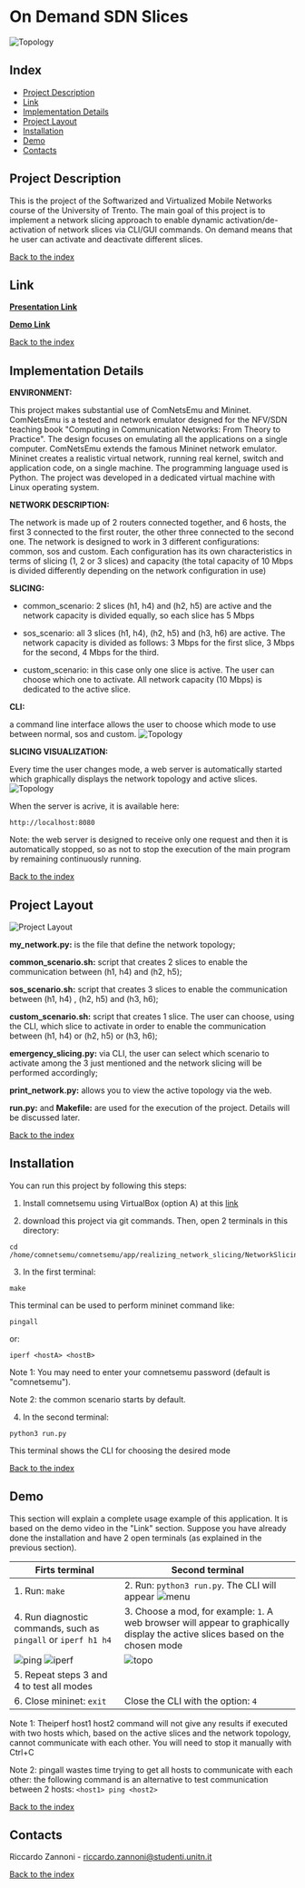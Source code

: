 # On Demand SDN Slices
![Topology](/images/topo2.png) 


## Index
- [Project Description](#Project-Description)
- [Link](#Link)
- [Implementation Details](#Implementation-Details)
- [Project Layout](#Project-Layout)
- [Installation](#Installation)
- [Demo](#Demo)
- [Contacts](#Contacts)

## Project Description

This is the project of the Softwarized and Virtualized Mobile Networks course of the University of Trento.
The main goal of this project is to implement a network slicing approach to enable dynamic activation/de-activation of network slices via CLI/GUI commands.
On demand means that he user can activate and deactivate different slices.

[Back to the index](#Index)


## Link

[**Presentation Link**](https://docs.google.com/presentation/d/1hqmH79rsrdqUngCE98Dunrr3GfWYEA-AQCRVIK0HSg8/edit#slide=id.g2d9d05aa730_0_121)

[**Demo Link**](https://drive.google.com/file/d/1sL0gRAAZAHa_UP8SXe797LwbBXhjpjua/view?usp=sharing) 

[Back to the index](#Index)

## Implementation Details
**ENVIRONMENT:**

This project makes substantial use of ComNetsEmu and Mininet. ComNetsEmu is a tested and network emulator designed for the NFV/SDN teaching book "Computing in Communication Networks: From Theory to Practice". The design focuses on emulating all the applications on a single computer. ComNetsEmu extends the famous Mininet network emulator. Mininet creates a realistic virtual network, running real kernel, switch and application code, on a single machine. The programming language used is Python. The project was developed in a dedicated virtual machine with Linux operating system.

**NETWORK DESCRIPTION:**

The network is made up of 2 routers connected together, and 6 hosts, the first 3 connected to the first router, the other three connected to the second one.
The network is designed to work in 3 different configurations: common, sos and custom. Each configuration has its own characteristics in terms of slicing (1, 2 or 3 slices) and capacity (the total capacity of 10 Mbps is divided differently depending on the network configuration in use)

**SLICING:**

- common_scenario: 2 slices (h1, h4) and (h2, h5) are active and the network capacity is divided equally, so each slice has 5 Mbps

- sos_scenario: all 3 slices (h1, h4), (h2, h5) and (h3, h6) are active.
The network capacity is divided as follows: 3 Mbps for the first slice, 3 Mbps for the second, 4 Mbps for the third.

- custom_scenario: in this case only one slice is active. The user can choose which one to activate. All network capacity (10 Mbps) is dedicated to the active slice.

**CLI:**

a command line interface allows the user to choose which mode to use between normal, sos and custom.
![Topology](/images/menu.png) 



**SLICING VISUALIZATION:**

Every time the user changes mode, a web server is automatically started which graphically displays the network topology and active slices.
![Topology](/images/server.png) 

When the server is acrive, it is available here:
```
http://localhost:8080
```

Note: the web server is designed to receive only one request and then it is automatically stopped, so as not to stop the execution of the main program by remaining continuously running.

[Back to the index](#Index)


## Project Layout
![Project Layout](/images/tree.png)


**my_network.py:** is the file that define the network topology;

**common_scenario.sh:** script that creates 2 slices to enable the communication between (h1, h4) and (h2, h5);

**sos_scenario.sh:** script that creates 3 slices to enable the communication between (h1, h4) , (h2, h5) and (h3, h6);

**custom_scenario.sh:** script that creates 1 slice. The user can choose, using the CLI, which slice to activate in order to enable the communication between (h1, h4) or (h2, h5) or (h3, h6);

**emergency_slicing.py:** via CLI, the user can select which scenario to activate among the 3 just mentioned and the network slicing will be performed accordingly;

**print_network.py:** allows you to view the active topology via the web.

**run.py:** and **Makefile:** are used for the execution of the project. Details will be discussed later.

[Back to the index](#Index)


## Installation
You can run this project by following this steps:
1. Install comnetsemu using VirtualBox (option A) at this [link](https://www.granelli-lab.org/researches/relevant-projects/comnetsemu-labs)

2. download this project via git commands. Then, open 2 terminals in this directory:

```
cd /home/comnetsemu/comnetsemu/app/realizing_network_slicing/NetworkSlicing/code
```

3. In the first terminal:

```
make
```
This terminal can be used to perform mininet command like:
```
pingall
```
or:
```
iperf <hostA> <hostB>
```


Note 1: You may need to enter your comnetsemu password (default is "comnetsemu").

Note 2: the common scenario starts by default.

4. In the second terminal:

```
python3 run.py
```
This terminal shows the CLI for choosing the desired mode

[Back to the index](#Index)

## Demo

This section will explain a complete usage example of this application.
It is based on the demo video in the "Link" section.
Suppose you have already done the installation and have 2 open terminals (as explained in the previous section).

| Firts terminal                                                                     | Second terminal                                     |
|------------------------------------------------------------------------------------|-----------------------------------------------------|
|  1. Run: ```make```                                   |  2. Run: ```python3 run.py```. The CLI will appear  ![menu](/images/menu.png)
|  4. Run diagnostic commands, such as ```pingall``` or ```iperf h1 h4```                                                |  3. Choose a mod, for example:   ```1```. A web browser will appear to graphically display the active slices based on the chosen mode                                                           |
|  ![ping](/images/ping1.png)  ![iperf](/images/iperf1.png)        |    ![topo](/images/topo1.png)         |       
|5. Repeat steps 3 and 4 to test all modes|      |                                          
|6. Close mininet: ```exit``` | Close the CLI with the option:  ```4``` |
       

Note 1: Theiperf host1 host2 command will not give any results if executed with two hosts which, based on the active slices and the network topology, cannot communicate with each other. You will need to stop it manually with Ctrl+C

Note 2: pingall wastes time trying to get all hosts to communicate with each other: the following command is an alternative to test communication between 2 hosts:
```<host1> ping <host2>```

[Back to the index](#Index)

## Contacts

Riccardo Zannoni - riccardo.zannoni@studenti.unitn.it

[Back to the index](#Index)
